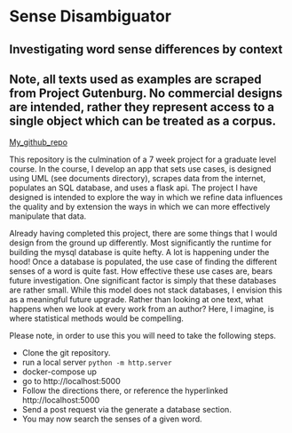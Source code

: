 # Sense Disambiguator

## Investigating word sense differences by context
## Note, all texts used as examples are scraped from Project Gutenburg. No commercial designs are intended, rather they represent access to a single object which can be treated as a corpus. 

[My_github_repo](https://github.com/dlmee/Ling508_MilestoneProject_DMee)

This repository is the culmination of a 7 week project for a graduate level course. In the course, I develop an app that sets use cases, is designed using UML (see documents directory), scrapes data from the internet, populates an SQL database, and uses a flask api. The project I have designed is intended to explore the way in which we refine data influences the quality and by extension the ways in which we can more effectively manipulate that data. 

Already having completed this project, there are some things that I would design from the ground up differently. Most significantly the runtime for building the mysql database is quite hefty. A lot is happening under the hood! Once a database is populated, the use case of finding the different senses of a word is quite fast. How effective these use cases are, bears future investigation. One significant factor is simply that these databases are rather small. While this model does not stack databases, I envision this as a meaningful future upgrade. Rather than looking at one text, what happens when we look at every work from an author? Here, I imagine, is where statistical methods would be compelling. 

Please note, in order to use this you will need to take the following steps. 

* Clone the git repository. 
* run a local server `python -m http.server`
* docker-compose up
* go to http://localhost:5000
* Follow the directions there, or reference the hyperlinked http://localhost:5000
* Send a post request via the generate a database section. 
* You may now search the senses of a given word. 

